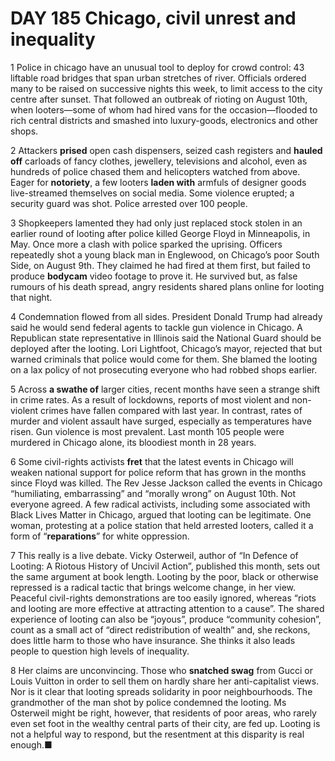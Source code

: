 # DAY 185 Chicago, civil unrest and inequality
1 Police in chicago have an unusual tool to deploy for crowd control: 43 liftable road bridges that span urban stretches of river. Officials ordered many to be raised on successive nights this week, to limit access to the city centre after sunset. That followed an outbreak of rioting on August 10th, when looters—some of whom had hired vans for the occasion—flooded to rich central districts and smashed into luxury-goods, electronics and other shops.

2 Attackers **prised** open cash dispensers, seized cash registers and **hauled off** carloads of fancy clothes, jewellery, televisions and alcohol, even as hundreds of police chased them and helicopters watched from above. Eager for **notoriety**, a few looters **laden with** armfuls of designer goods live-streamed themselves on social media. Some violence erupted; a security guard was shot. Police arrested over 100 people.

3 Shopkeepers lamented they had only just replaced stock stolen in an earlier round of looting after police killed George Floyd in Minneapolis, in May. Once more a clash with police sparked the uprising. Officers repeatedly shot a young black man in Englewood, on Chicago’s poor South Side, on August 9th. They claimed he had fired at them first, but failed to produce **bodycam** video footage to prove it. He survived but, as false rumours of his death spread, angry residents shared plans online for looting that night.

4 Condemnation flowed from all sides. President Donald Trump had already said he would send federal agents to tackle gun violence in Chicago. A Republican state representative in Illinois said the National Guard should be deployed after the looting. Lori Lightfoot, Chicago’s mayor, rejected that but warned criminals that police would come for them. She blamed the looting on a lax policy of not prosecuting everyone who had robbed shops earlier.

5 Across **a swathe of** larger cities, recent months have seen a strange shift in crime rates. As a result of lockdowns, reports of most violent and non-violent crimes have fallen compared with last year. In contrast, rates of murder and violent assault have surged, especially as temperatures have risen. Gun violence is most prevalent. Last month 105 people were murdered in Chicago alone, its bloodiest month in 28 years.

6 Some civil-rights activists **fret** that the latest events in Chicago will weaken national support for police reform that has grown in the months since Floyd was killed. The Rev Jesse Jackson called the events in Chicago “humiliating, embarrassing” and “morally wrong” on August 10th. Not everyone agreed. A few radical activists, including some associated with Black Lives Matter in Chicago, argued that looting can be legitimate. One woman, protesting at a police station that held arrested looters, called it a form of “**reparations**” for white oppression.

7 This really is a live debate. Vicky Osterweil, author of “In Defence of Looting: A Riotous History of Uncivil Action”, published this month, sets out the same argument at book length. Looting by the poor, black or otherwise repressed is a radical tactic that brings welcome change, in her view. Peaceful civil-rights demonstrations are too easily ignored, whereas “riots and looting are more effective at attracting attention to a cause”. The shared experience of looting can also be “joyous”, produce “community cohesion”, count as a small act of “direct redistribution of wealth” and, she reckons, does little harm to those who have insurance. She thinks it also leads people to question high levels of inequality.

8 Her claims are unconvincing. Those who **snatched swag** from Gucci or Louis Vuitton in order to sell them on hardly share her anti-capitalist views. Nor is it clear that looting spreads solidarity in poor neighbourhoods. The grandmother of the man shot by police condemned the looting. Ms Osterweil might be right, however, that residents of poor areas, who rarely even set foot in the wealthy central parts of their city, are fed up. Looting is not a helpful way to respond, but the resentment at this disparity is real enough.■

